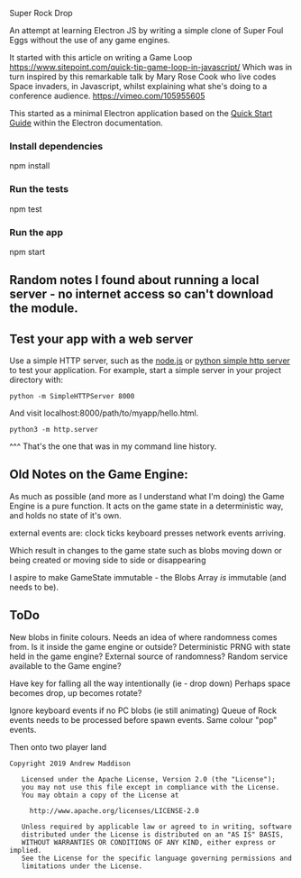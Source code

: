 Super Rock Drop

An attempt at learning Electron JS by writing a simple clone of Super Foul Eggs without the use of any game engines.

It started with this article on writing a Game Loop https://www.sitepoint.com/quick-tip-game-loop-in-javascript/
Which was in turn inspired by this remarkable talk by Mary Rose Cook who live codes Space invaders, in Javascript, whilst explaining what she's doing to a conference audience. https://vimeo.com/105955605

This started as a minimal Electron application based on the [Quick Start Guide](https://electronjs.org/docs/tutorial/quick-start) within the Electron documentation.

### Install dependencies
npm install
### Run the tests
npm test
### Run the app
npm start


## Random notes I found about running a local server - no internet access so can't download the module.
## Test your app with a web server
Use a simple HTTP server, such as the [node.js](https://nodejs.org/en/) or
[python simple http server](https://docs.python.org/2/library/simplehttpserver.html)
to test your application.
For example, start a simple server in your project directory with:
```
python -m SimpleHTTPServer 8000
```
And visit localhost:8000/path/to/myapp/hello.html.

```
python3 -m http.server
```
^^^ That's the one that was in my command line history.

## Old Notes on the Game Engine:

As much as possible (and more as I understand what I'm doing) the Game Engine is a pure function.
It acts on the game state in a deterministic way, and holds no state of it's own.

external events are:
    clock ticks
    keyboard presses
    network events arriving.

Which result in changes to the game state
    such as blobs moving down
    or being created
    or moving side to side
    or disappearing

I aspire to make GameState immutable - the Blobs Array _is_ immutable (and needs to be).

## ToDo
New blobs in finite colours.
    Needs an idea of where randomness comes from.
    Is it inside the game engine or outside?
        Deterministic PRNG with state held in the game engine?
        External source of randomness?
        Random service available to the Game engine?

Have key for falling all the way intentionally (ie - drop down)
Perhaps space becomes drop, up becomes rotate?
    
Ignore keyboard events if no PC blobs (ie still animating)
Queue of Rock events needs to be processed before spawn events.
Same colour "pop" events.

Then onto two player land

```
Copyright 2019 Andrew Maddison

   Licensed under the Apache License, Version 2.0 (the "License");
   you may not use this file except in compliance with the License.
   You may obtain a copy of the License at

     http://www.apache.org/licenses/LICENSE-2.0

   Unless required by applicable law or agreed to in writing, software
   distributed under the License is distributed on an "AS IS" BASIS,
   WITHOUT WARRANTIES OR CONDITIONS OF ANY KIND, either express or implied.
   See the License for the specific language governing permissions and
   limitations under the License.

```

